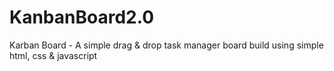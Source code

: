 # KanbanBoard2.0
Karban Board - A simple drag &amp; drop task manager board build using simple html, css &amp; javascript

